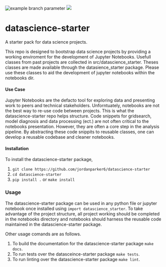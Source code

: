 ![example branch parameter](https://github.com/jordanparker6/datascience-starter/workflows/tests/badge.svg?branch=main)
![](https://img.shields.io/badge/gitmoji-%20😜%20😍-FFDD67.svg?style=flat-square)

# datascience-starter
A starter pack for data science projects.

This repo is designed to bootstrap data science projects by providing a working enviroment for the development of Jupyter Notebooks. Usefull classes from past projects are collected in src/datascience_starter. Theses classes are made available through the datasience_starter package. Please use these classes to aid the development of jupyter notebooks within the notebooks dir.

#### Use Case

Jupyter Notebooks are the defacto tool for exploring data and presenting work to peers and technical stakeholders. Unforntuately, notebooks are not the best way to re-use code between projects. This is what the datascience-starter repo helps structure. Code snippets for gridsearch, model diagnosis and data processing (ect.) are not often critical to the notebooks presentation. However, they are often a core step in the analysis pipeline. By abstracting these code snippits to reusable classes, one can develop a reusable codebase and cleaner notebooks.

#### Installation

To install the datascience-starter package, 

1. `git clone https://github.com/jordanparker6/datascience-starter`
2. `cd datascience-starter`
3. `pip install .` or `make install`

### Usage

The datascience-starter package can be used in any python file or jupyter notebook once installed using `import datascience_starter`. To take advantage of the project structure, all project working should be completed in the notebooks directory and notebooks should harness the reusable code maintained in the datascience-starter package.

Other usage comands are as follows.

1. To build the documentation for the datascience-starter package `make docs`.
2. To run tests over the datasceince-starter package `make tests`.
3. To run linting over the datascience-starter package `make lint`.





